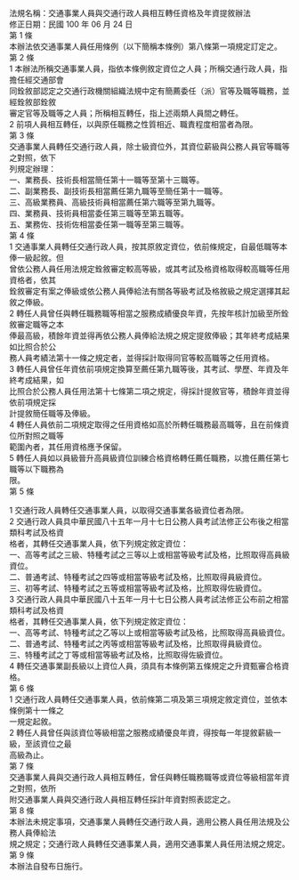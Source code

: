 法規名稱：交通事業人員與交通行政人員相互轉任資格及年資提敘辦法  
修正日期：民國 100 年 06 月 24 日  
第 1 條  
本辦法依交通事業人員任用條例（以下簡稱本條例）第八條第一項規定訂定之。  
第 2 條  
1 本辦法所稱交通事業人員，指依本條例敘定資位之人員；所稱交通行政人員，指擔任經交通部會  
同銓敘部認定之交通行政機關組織法規中定有簡薦委任（派）官等及職等職務，並經銓敘部銓敘  
審定官等及職等之人員；所稱相互轉任，指上述兩類人員間之轉任。  
2 前項人員相互轉任，以與原任職務之性質相近、職責程度相當者為限。  
第 3 條  
交通事業人員轉任交通行政人員，除士級資位外，其資位薪級與公務人員官等職等之對照，依下  
列規定辦理：  
一、業務長、技術長相當簡任第十一職等至第十三職等。  
二、副業務長、副技術長相當薦任第九職等至簡任第十一職等。  
三、高級業務員、高級技術員相當薦任第六職等至第九職等。  
四、業務員、技術員相當委任第三職等至第五職等。  
五、業務佐、技術佐相當委任第一職等至第三職等。  
第 4 條  
1 交通事業人員轉任交通行政人員，按其原敘定資位，依前條規定，自最低職等本俸一級起敘。但  
曾依公務人員任用法規定銓敘審定較高等級，或其考試及格資格取得較高職等任用資格者，依其  
銓敘審定有案之俸級或依公務人員俸給法有關各等級考試及格敘級之規定選擇其起敘之俸級。  
2 轉任人員曾任與轉任職務職等相當之服務成績優良年資，先按年核計加級至所銓敘審定職等之本  
俸最高級，積餘年資並得再依公務人員俸給法規之規定提敘俸級；其年終考成結果如比照合於公  
務人員考績法第十一條之規定者，並得採計取得同官等較高職等之任用資格。  
3 轉任人員曾任年資依前項規定換算至薦任第九職等後，其考試、學歷、年資及年終考成結果，如  
比照合於公務人員任用法第十七條第二項之規定，得採計提敘官等，積餘年資並得依前項規定採  
計提敘簡任職等及俸級。  
4 轉任人員依前二項規定取得之任用資格如高於所轉任職務最高職等，且在前條資位所對照之職等  
範圍內者，其任用資格應予保留。  
5 轉任人員如以員級晉升高員級資位訓練合格資格轉任薦任職務，以擔任薦任第七職等以下職務為  
限。  
第 5 條  


1 交通行政人員轉任交通事業人員，以取得交通事業各級資位者為限。  
2 交通行政人員具中華民國八十五年一月十七日公務人員考試法修正公布後之相當類科考試及格資  
格者，其轉任交通事業人員，依下列規定敘定資位：  
一、高等考試之三級、特種考試之三等以上或相當等級考試及格，比照取得高員級資位。  
二、普通考試、特種考試之四等或相當等級考試及格，比照取得員級資位。  
三、初等考試、特種考試之五等或相當等級考試及格，比照取得佐級資位。  
3 交通行政人員具中華民國八十五年一月十七日公務人員考試法修正公布前之相當類科考試及格資  
格者，其轉任交通事業人員，依下列規定敘定資位：  
一、高等考試、特種考試之乙等以上或相當等級考試及格，比照取得高員級資位。  
二、普通考試、特種考試之丙等或相當等級考試及格，比照取得員級資位。  
三、特種考試之丁等或相當等級考試及格，比照取得佐級資位。  
4 轉任交通事業副長級以上資位人員，須具有本條例第五條規定之升資甄審合格資格。  
第 6 條  
1 交通行政人員轉任交通事業人員，依前條第二項及第三項規定敘定資位，並依本條例第十一條之  
一規定起敘。  
2 轉任人員曾任與該資位等級相當之服務成績優良年資，得按每一年提敘薪級一級，至該資位之最  
高級為止。  
第 7 條  
交通事業人員與交通行政人員相互轉任，曾任與轉任職務職等或資位等級相當年資之對照，依所  
附交通事業人員與交通行政人員相互轉任採計年資對照表認定之。  
第 8 條  
本辦法未規定事項，交通事業人員轉任交通行政人員，適用公務人員任用法規及公務人員俸給法  
規之規定；交通行政人員轉任交通事業人員，適用交通事業人員任用法規之規定。  
第 9 條  
本辦法自發布日施行。  


